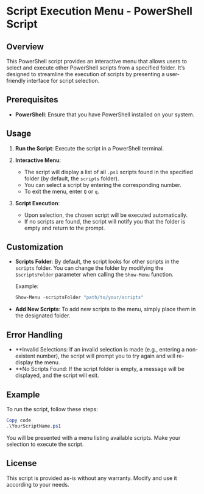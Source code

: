 # Script Execution Menu - PowerShell Script

## Overview

This PowerShell script provides an interactive menu that allows users to select and execute other PowerShell scripts from a specified folder. It’s designed to streamline the execution of scripts by presenting a user-friendly interface for script selection.

## Prerequisites

- **PowerShell**: Ensure that you have PowerShell installed on your system.

## Usage

1. **Run the Script**: Execute the script in a PowerShell terminal.
2. **Interactive Menu**:
   - The script will display a list of all `.ps1` scripts found in the specified folder (by default, the `scripts` folder).
   - You can select a script by entering the corresponding number.
   - To exit the menu, enter `Q` or `q`.

3. **Script Execution**:
   - Upon selection, the chosen script will be executed automatically.
   - If no scripts are found, the script will notify you that the folder is empty and return to the prompt.

## Customization

- **Scripts Folder**: By default, the script looks for other scripts in the `scripts` folder. You can change the folder by modifying the `$scriptsFolder` parameter when calling the `Show-Menu` function.

  Example:
  ```powershell
  Show-Menu -scriptsFolder "path/to/your/scripts"
  ```
- **Add New Scripts**: To add new scripts to the menu, simply place them in the designated folder.

## Error Handling
- **Invalid Selections: If an invalid selection is made (e.g., entering a non-existent number), the script will prompt you to try again and will re-display the menu.
- **No Scripts Found: If the script folder is empty, a message will be displayed, and the script will exit.

## Example
  To run the script, follow these steps:

  ```powershell
  Copy code
  .\YourScriptName.ps1
  ```
  You will be presented with a menu listing available scripts. Make your selection to execute the script.

## License

This script is provided as-is without any warranty. Modify and use it according to your needs.
